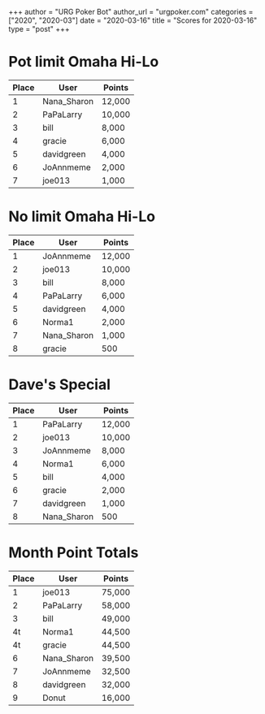 +++
author = "URG Poker Bot"
author_url = "urgpoker.com"
categories = ["2020", "2020-03"]
date = "2020-03-16"
title = "Scores for 2020-03-16"
type = "post"
+++
# Pot limit Omaha Hi-Lo

| Place | User | Points |
|-------|------|--------|
| 1 | Nana_Sharon | 12,000 |
| 2 | PaPaLarry | 10,000 |
| 3 | bill | 8,000 |
| 4 | gracie | 6,000 |
| 5 | davidgreen | 4,000 |
| 6 | JoAnnmeme | 2,000 |
| 7 | joe013 | 1,000 |

# No limit Omaha Hi-Lo

| Place | User | Points |
|-------|------|--------|
| 1 | JoAnnmeme | 12,000 |
| 2 | joe013 | 10,000 |
| 3 | bill | 8,000 |
| 4 | PaPaLarry | 6,000 |
| 5 | davidgreen | 4,000 |
| 6 | Norma1 | 2,000 |
| 7 | Nana_Sharon | 1,000 |
| 8 | gracie | 500 |

# Dave's Special

| Place | User | Points |
|-------|------|--------|
| 1 | PaPaLarry | 12,000 |
| 2 | joe013 | 10,000 |
| 3 | JoAnnmeme | 8,000 |
| 4 | Norma1 | 6,000 |
| 5 | bill | 4,000 |
| 6 | gracie | 2,000 |
| 7 | davidgreen | 1,000 |
| 8 | Nana_Sharon | 500 |

# Month Point Totals

| Place | User | Points |
|-------|------|--------|
| 1 | joe013 | 75,000 |
| 2 | PaPaLarry | 58,000 |
| 3 | bill | 49,000 |
| 4t | Norma1 | 44,500 |
| 4t | gracie | 44,500 |
| 6 | Nana_Sharon | 39,500 |
| 7 | JoAnnmeme | 32,500 |
| 8 | davidgreen | 32,000 |
| 9 | Donut | 16,000 |
